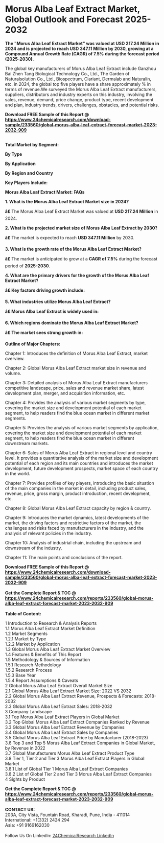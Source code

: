 <h1>Morus Alba Leaf Extract Market, Global Outlook and Forecast 2025-2032</h1><p><strong>The "Morus Alba Leaf Extract Market" was valued at USD 217.24 Million in 2024 and is projected to reach USD 347.11 Million by 2030, growing at a Compound Annual Growth Rate (CAGR) of 7.5% during the forecast period (2025-2030).</strong></p><p>
</p><p>The global key manufacturers of Morus Alba Leaf Extract include Ganzhou Bai Zhen Tang Biological Technology Co., Ltd., The Garden of Naturalsolution Co., Ltd., Biospectrum, Clariant, Dermalab and Naturalin, etc. in 2024, the global top five players have a share approximately % in terms of revenue.We surveyed the Morus Alba Leaf Extract manufacturers, suppliers, distributors and industry experts on this industry, involving the sales, revenue, demand, price change, product type, recent development and plan, industry trends, drivers, challenges, obstacles, and potential risks.</p><div><b>Download FREE Sample of this Report @ 
            <a href="https://www.24chemicalresearch.com/download-sample/233560/global-morus-alba-leaf-extract-forecast-market-2023-2032-909">
            https://www.24chemicalresearch.com/download-sample/233560/global-morus-alba-leaf-extract-forecast-market-2023-2032-909</a></b></div><br><p>
<strong>Total Market by Segment:</strong></p><p>
<strong>By Type</strong></p><p>
</p><p>
<strong>By Application</strong></p><p>
</p><p>
<strong>By Region and Country</strong></p><p>
</p><p>
<strong>Key Players Include:</strong></p><p>
</p><p>

<strong>Morus Alba Leaf Extract Market: FAQs</strong></p><p>
<strong>1. What is the Morus Alba Leaf Extract Market size in 2024?</strong></p><p>
</p><p><strong>â£ </strong>The Morus Alba Leaf Extract Market was valued at <strong>USD 217.24 Million</strong> in 2024.</p><p>
<strong>2. What is the projected market size of Morus Alba Leaf Extract by 2030?</strong></p><p>
</p><p><strong>â£ </strong>The market is expected to reach <strong>USD 347.11 Million</strong> by 2030.</p><p>
<strong>3. What is the growth rate of the Morus Alba Leaf Extract Market?</strong></p><p>
</p><p><strong>â£ </strong>The market is anticipated to grow at a <strong>CAGR of 7.5%</strong> during the forecast period of <strong>2025-2030</strong>.</p><p>
<strong>4. What are the primary drivers for the growth of the Morus Alba Leaf Extract Market?</strong></p><p>
</p><p><strong>â£ Key factors driving growth include:</strong></p><p>
</p><p>
<strong>5. What industries utilize Morus Alba Leaf Extract?</strong></p><p>
</p><p><strong>â£ Morus Alba Leaf Extract is widely used in:</strong></p><p>
</p><p>
<strong>6. Which regions dominate the Morus Alba Leaf Extract Market?</strong></p><p>
</p><p><strong>â£ The market sees strong growth in:</strong></p><p>
</p><p>
<strong>Outline of Major Chapters:</strong></p><p>
</p><p>Chapter 1: Introduces the definition of Morus Alba Leaf Extract, market overview.</p><p>
Chapter 2: Global Morus Alba Leaf Extract market size in revenue and volume.</p><p>
Chapter 3: Detailed analysis of Morus Alba Leaf Extract manufacturers competitive landscape, price, sales and revenue market share, latest development plan, merger, and acquisition information, etc.</p><p>
Chapter 4: Provides the analysis of various market segments by type, covering the market size and development potential of each market segment, to help readers find the blue ocean market in different market segments.</p><p>
Chapter 5: Provides the analysis of various market segments by application, covering the market size and development potential of each market segment, to help readers find the blue ocean market in different downstream markets.</p><p>
Chapter 6: Sales of Morus Alba Leaf Extract in regional level and country level. It provides a quantitative analysis of the market size and development potential of each region and its main countries and introduces the market development, future development prospects, market space of each country in the world.</p><p>
Chapter 7: Provides profiles of key players, introducing the basic situation of the main companies in the market in detail, including product sales, revenue, price, gross margin, product introduction, recent development, etc.</p><p>
Chapter 8: Global Morus Alba Leaf Extract capacity by region &amp; country.</p><p>
Chapter 9: Introduces the market dynamics, latest developments of the market, the driving factors and restrictive factors of the market, the challenges and risks faced by manufacturers in the industry, and the analysis of relevant policies in the industry.</p><p>
Chapter 10: Analysis of industrial chain, including the upstream and downstream of the industry.</p><p>
Chapter 11: The main points and conclusions of the report.</p><div><b>Download FREE Sample of this Report @ 
            <a href="https://www.24chemicalresearch.com/download-sample/233560/global-morus-alba-leaf-extract-forecast-market-2023-2032-909">
            https://www.24chemicalresearch.com/download-sample/233560/global-morus-alba-leaf-extract-forecast-market-2023-2032-909</a></b></div><br><div><b>Get the Complete Report & TOC @ 
            <a href="https://www.24chemicalresearch.com/reports/233560/global-morus-alba-leaf-extract-forecast-market-2023-2032-909">
            https://www.24chemicalresearch.com/reports/233560/global-morus-alba-leaf-extract-forecast-market-2023-2032-909</a></b></div><br>
            <b>Table of Content:</b><p>1 Introduction to Research & Analysis Reports<br />
    1.1 Morus Alba Leaf Extract Market Definition<br />
    1.2 Market Segments<br />
        1.2.1 Market by Type<br />
        1.2.2 Market by Application<br />
    1.3 Global Morus Alba Leaf Extract Market Overview<br />
    1.4 Features & Benefits of This Report<br />
    1.5 Methodology & Sources of Information<br />
        1.5.1 Research Methodology<br />
        1.5.2 Research Process<br />
        1.5.3 Base Year<br />
        1.5.4 Report Assumptions & Caveats<br />
2 Global Morus Alba Leaf Extract Overall Market Size<br />
    2.1 Global Morus Alba Leaf Extract Market Size: 2022 VS 2032<br />
    2.2 Global Morus Alba Leaf Extract Revenue, Prospects & Forecasts: 2018-2032<br />
    2.3 Global Morus Alba Leaf Extract Sales: 2018-2032<br />
3 Company Landscape<br />
    3.1 Top Morus Alba Leaf Extract Players in Global Market<br />
    3.2 Top Global Morus Alba Leaf Extract Companies Ranked by Revenue<br />
    3.3 Global Morus Alba Leaf Extract Revenue by Companies<br />
    3.4 Global Morus Alba Leaf Extract Sales by Companies<br />
    3.5 Global Morus Alba Leaf Extract Price by Manufacturer (2018-2023)<br />
    3.6 Top 3 and Top 5 Morus Alba Leaf Extract Companies in Global Market, by Revenue in 2022<br />
    3.7 Global Manufacturers Morus Alba Leaf Extract Product Type<br />
    3.8 Tier 1, Tier 2 and Tier 3 Morus Alba Leaf Extract Players in Global Market<br />
        3.8.1 List of Global Tier 1 Morus Alba Leaf Extract Companies<br />
        3.8.2 List of Global Tier 2 and Tier 3 Morus Alba Leaf Extract Companies<br />
4 Sights by Product</p><div><b>Get the Complete Report & TOC @ 
            <a href="https://www.24chemicalresearch.com/reports/233560/global-morus-alba-leaf-extract-forecast-market-2023-2032-909">
            https://www.24chemicalresearch.com/reports/233560/global-morus-alba-leaf-extract-forecast-market-2023-2032-909</a></b></div><br><b>CONTACT US:</b><br>
            203A, City Vista, Fountain Road, Kharadi, Pune, India - 411014<br>
            International: +1(332) 2424 294<br>
            Asia: +91 9169162030 <br><br>
            Follow Us On LinkedIn: <a href="https://www.linkedin.com/company/24chemicalresearch/">24ChemicalResearch LinkedIn</a>